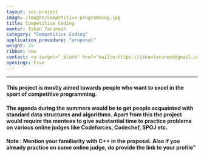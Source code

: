 ```yaml
---
layout: soc-project
image: /images/competitive-programming.jpg
title: Competitive Coding
mentor: Ishan Tarunesh
category: "Competitive Coding"
application_procedure: "proposal"
weight: 25
ribbon: new
contact: <a target="_blank" href="mailto:https://ishantarunesh@gmail.com">Email</a> - ishantarunesh@gmail.com
openings: Five  
---
```


---

#### This project is mostly aimed towards people who want to excel in the sport of competitive programming.

<!--break-->

#### The agenda during the summers would be to get people acquainted with standard data structures and algorithms. Apart from this the project would require the mentees to give substantial time to practice problems on various online judges like Codeforces, Codechef, SPOJ etc.



<!--break-->

#### Note : Mention your familiarity with C++ in the proposal. Also if you already practice on some online judge, do provide the link to your profile"
